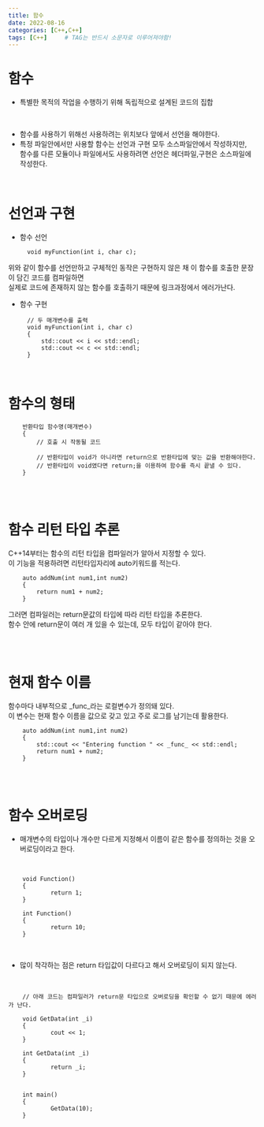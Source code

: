 ```yaml
---
title: 함수
date: 2022-08-16
categories: [C++,C++]
tags: [C++]		# TAG는 반드시 소문자로 이루어져야함!
---
```



함수
================
* 특별한 목적의 작업을 수행하기 위해 독립적으로 설계된 코드의 집합

<br>

* 함수를 사용하기 위해선 사용하려는 위치보다 앞에서 선언을 해야한다.<br>
* 특정 파일안에서만 사용할 함수는 선언과 구현 모두 소스파일안에서 작성하지만,<br>
함수를 다른 모듈이나 파일에서도 사용하려면 선언은 헤더파일,구현은 소스파일에 작성한다.<br>

<br>

선언과 구현
======================

* 함수 선언
  
        void myFunction(int i, char c);


위와 같이 함수를 선언만하고 구체적인 동작은 구현하지 않은 채 이 함수를 호출한 문장이 담긴 코드를 컴파일하면<br>
실제로 코드에 존재하지 않는 함수를 호출하기 때문에 링크과정에서 에러가난다.<br>


* 함수 구현

        // 두 매개변수를 출력
        void myFunction(int i, char c)
        {
            std::cout << i << std::endl;
            std::cout << c << std::endl;
        }


<br>

함수의 형태
=================================

        반환타입 함수명(매개변수)
        {
            // 호출 시 작동될 코드

            // 반환타입이 void가 아니라면 return으로 반환타입에 맞는 값을 반환해야한다.
            // 반환타입이 void였다면 return;을 이용하여 함수를 즉시 끝낼 수 있다.
        }

<br><br>

함수 리턴 타입 추론
====================
C++14부터는 함수의 리턴 타입을 컴파일러가 알아서 지정할 수 있다.<br>
이 기능을 적용하려면 리턴타입자리에 auto키워드를 적는다.

        auto addNum(int num1,int num2)
        {
            return num1 + num2;
        }

그러면 컴파일러는 return문값의 타입에 따라 리턴 타입을 추론한다.<br>
함수 안에 return문이 여러 개 있을 수 있는데, 모두 타입이 같아야 한다.<br>

<br><br>

현재 함수 이름
==============================
함수마다 내부적으로 _func_라는 로컬변수가 정의돼 있다.<br>
이 변수는 현재 함수 이름을 값으로 갖고 있고 주로 로그를 남기는데 활용한다.

        auto addNum(int num1,int num2)
        {
            std::cout << "Entering function " << _func_ << std::endl; 
            return num1 + num2;
        }


<br><br>

함수 오버로딩
============================
* 매개변수의 타입이나 개수만 다르게 지정해서 이름이 같은 함수를 정의하는 것을 오버로딩이라고 한다.

<br>

        void Function()
        {
                return 1;
        }

        int Function()
        {
                return 10;
        }

<br>

* 많이 착각하는 점은 return 타입값이 다르다고 해서 오버로딩이 되지 않는다.
  
<br>

        // 아래 코드는 컴파일러가 return문 타입으로 오버로딩을 확인할 수 없기 때문에 에러가 난다.

        void GetData(int _i)
        {
                cout << 1;
        }

        int GetData(int _i)
        {
                return _i;
        }


        int main()
        {
                GetData(10);
        }
        